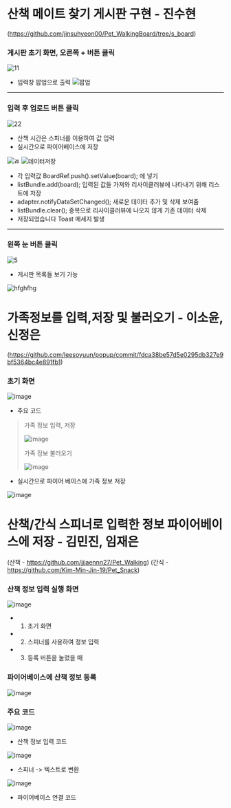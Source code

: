 # 산책 메이트 찾기 게시판 구현 - 진수현
(https://github.com/jinsuhyeon00/Pet_WalkingBoard/tree/s_board)
### 게시판 초기 화면, 오른쪽 + 버튼 클릭
![11](https://user-images.githubusercontent.com/79950254/119315870-418e2500-bcb1-11eb-83ff-0cf46fc0d80c.PNG)
- 입력창 팝업으로 출력
![팝업](https://user-images.githubusercontent.com/79950254/119316144-8f0a9200-bcb1-11eb-85c8-ff632fac048c.PNG)
***
### 입력 후 업로드 버튼 클릭
![22](https://user-images.githubusercontent.com/79950254/119315962-58cd1280-bcb1-11eb-9190-4fb424033af2.PNG)
- 산책 시간은 스피너를 이용하여 값 입력
- 실시간으로 파이어베이스에 저장
 
![ㅀ](https://user-images.githubusercontent.com/79950254/119316221-a9447000-bcb1-11eb-97bd-287704fa0232.PNG)
![데이터저장](https://user-images.githubusercontent.com/79950254/119316254-b95c4f80-bcb1-11eb-8867-83ab4a4f6e32.PNG)
- 각 입력값  BoardRef.push().setValue(board); 에 넣기
- listBundle.add(board); 입력된 값들 가져와 리사이클러뷰에 나타내기 위해 리스트에 저장
- adapter.notifyDataSetChanged(); 새로운 데이터 추가 및 삭제 보여줌
- listBundle.clear(); 중복으로 리사이클러뷰에 나오지 않게 기존 데이터 삭제
- 저장되었습니다 Toast 메세지 발생
***
### 왼쪽 눈 버튼 클릭
![5](https://user-images.githubusercontent.com/79950254/119309791-bd846f00-bca9-11eb-9dd1-13a6eb70322f.png)
- 게시판 목록들 보기 가능
 
![hfghfhg](https://user-images.githubusercontent.com/79950254/119317756-6aafb500-bcb3-11eb-8ad8-c468d836fa6f.PNG)

# 가족정보를 입력,저장 및 불러오기 - 이소윤, 신정은
(https://github.com/leesoyuun/popup/commit/fdca38be57d5e0295db327e9bf5364bc4e891fb1)

### 초기 화면

![image](https://user-images.githubusercontent.com/72747781/119344793-0866ac80-bcd3-11eb-909f-bb8e0a0673e6.png)

- 주요 코드
> 가족 정보 입력, 저장
>
>![image](https://user-images.githubusercontent.com/72747781/119344871-2502e480-bcd3-11eb-99c6-92ad8c648d65.png)
>
> 가족 정보 불러오기
>
>![image](https://user-images.githubusercontent.com/72747781/119344955-3ea42c00-bcd3-11eb-8d16-3da2e3d89144.png)

- 실시간으로 파이어 베이스에 가족 정보 저장

![image](https://user-images.githubusercontent.com/72747781/119345057-5ed3eb00-bcd3-11eb-9d80-7cb3baf1f29e.png)



# 산책/간식 스피너로 입력한 정보 파이어베이스에 저장 - 김민진, 임재은
(산책 - https://github.com/jjjaennn27/Pet_Walking)
(간식 - https://github.com/Kim-Min-Jin-19/Pet_Snack)


### 산책 정보 입력 실행 화면
![image](https://user-images.githubusercontent.com/79950380/119347740-e7a05600-bcd6-11eb-9e5e-3305e82c8e03.png)
- 1. 초기 화면
- 2. 스피너를 사용하여 정보 입력
- 3. 등록 버튼을 눌렀을 때

### 파이어베이스에 산책 정보 등록
![image](https://user-images.githubusercontent.com/79950380/119347863-128aaa00-bcd7-11eb-8d26-c699783390ec.png)

### 주요 코드
![image](https://user-images.githubusercontent.com/79950380/119348058-55e51880-bcd7-11eb-928b-99e429e67fec.png)
- 산책 정보 입력 코드

![image](https://user-images.githubusercontent.com/79950380/119348160-71502380-bcd7-11eb-930c-3c6146fe3145.png)
- 스피너 -> 텍스트로 변환 

![image](https://user-images.githubusercontent.com/79950380/119348098-62697100-bcd7-11eb-938b-a8c4a3605b94.png)
- 파이어베이스 연결 코드



